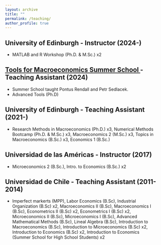 ```yaml
---
layout: archive
title: ""
permalink: /teaching/
author_profile: true
---
```


## University of Edinburgh - Instructor (2024-)

* MATLAB and R Workshop (Ph.D. & M.Sc.) x2

## <a href="https://sites.google.com/view/toolsformacro/home"> Tools for Macroeconomics Summer School </a>  - Teaching Assistant (2024)

* Summer School taught Pontus Rendall and Petr Sedlacek.
* Advanced Tools (Ph.D)

## University of Edinburgh - Teaching Assistant (2021-)

* Research Methods in Macroeconomics (Ph.D.) x3, Numerical Methods Bootcamp (Ph.D. & M.Sc.) x3, Macroeconomics 2 (M.Sc.) x3, Topics in Macroeconomics (B.Sc.) x3,  Economics 1 (B.Sc.)

## Universidad de las Américas - Instructor (2017)

* Microeconomics 2 (B.Sc.), Intro. to Economics (B.Sc.) x2

## Universidad de Chile - Teaching Assistant (2011-2014)

* Imperfect markerts (MPP), Labor Economics (B.Sc), Industrial Organization (B.Sc) x2, Macroeconomics II (B.Sc), Macroeconomics I (B.Sc), Econometrics II (B.Sc) x2, Econometrics I (B.Sc) x2, Microeconomics II (B.Sc), Microeconomics I (B.Sc), Advanced Mathematical Methods (B.Sc), Lineal Algebra (B.Sc), Introduction to Macroeconomics (B.Sc), Introduction to Microeconomics (B.Sc) x2, Introduction to Economics (B.Sc) x2, Introduction to Economics (Summer School for High School Students) x2
